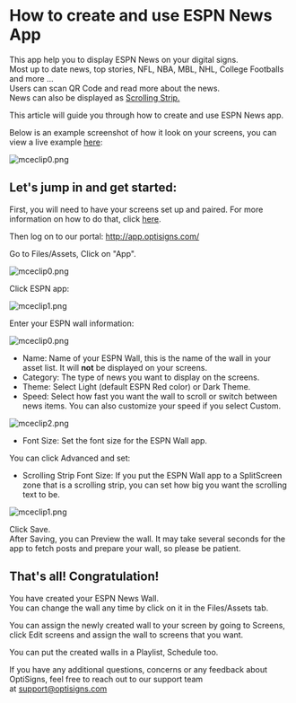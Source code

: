 # How to create and use ESPN News App

This app help you to display ESPN News on your digital signs.  
Most up to date news, top stories, NFL, NBA, MBL, NHL, College Footballs and more ...  
Users can scan QR Code and read more about the news.  
​News can also be displayed as [Scrolling Strip.](https://support.optisigns.com/hc/en-us/articles/360026559613)

This article will guide you through how to create and use ESPN News app.

Below is an example screenshot of how it look on your screens, you can view a live example [here](https://social-player.optisigns.com/espn/?asset_id=Y8Nzofj7fy4ex7SGX):

![mceclip0.png](https://support.optisigns.com/hc/article_attachments/360054404174)

## **Let's jump in and get started:**

First, you will need to have your screens set up and paired. For more information on how to do that, click [here](https://www.optisigns.com/blog/how-to-set-up-digital-signs-with-optisigns-and-amazon-fire-tv).

Then log on to our portal: <http://app.optisigns.com/>

Go to Files/Assets, Click on "App".

![mceclip0.png](https://support.optisigns.com/hc/article_attachments/360054403954)

Click ESPN app:

![mceclip1.png](https://support.optisigns.com/hc/article_attachments/360055275333)

Enter your ESPN wall information:

![mceclip0.png](https://support.optisigns.com/hc/article_attachments/1500019423981)

* Name: Name of your ESPN Wall, this is the name of the wall in your asset list. It will **not** be displayed on your screens.
* Category: The type of news you want to display on the screens.
* Theme: Select Light (default ESPN Red color) or Dark Theme.
* Speed: Select how fast you want the wall to scroll or switch between news items. You can also customize your speed if you select Custom.

![mceclip2.png](https://support.optisigns.com/hc/article_attachments/26483221272851)

* Font Size: Set the font size for the ESPN Wall app.

You can click Advanced and set:

* Scrolling Strip Font Size: If you put the ESPN Wall app to a SplitScreen zone that is a scrolling strip, you can set how big you want the scrolling text to be.

![mceclip1.png](https://support.optisigns.com/hc/article_attachments/26483239450003)

Click Save.  
After Saving, you can Preview the wall. It may take several seconds for the app to fetch posts and prepare your wall, so please be patient.

## **That's all! Congratulation!**

You have created your ESPN News Wall.  
You can change the wall any time by click on it in the Files/Assets tab.

You can assign the newly created wall to your screen by going to Screens, click Edit screens and assign the wall to screens that you want.

You can put the created walls in a Playlist, Schedule too.

If you have any additional questions, concerns or any feedback about OptiSigns, feel free to reach out to our support team at [support@optisigns.com](mailto:support@optisigns.com)